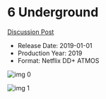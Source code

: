 # 6 Underground

[Discussion Post](https://www.avsforum.com/threads/bass-eq-for-filtered-movies.2995212/post-58956642)

* Release Date: 2019-01-01
* Production Year: 2019
* Format: Netflix DD+ ATMOS

![img 0](https://i.imgur.com/RwJE4m4.jpg)

![img 1](https://i.imgur.com/N0JuGeM.png)

